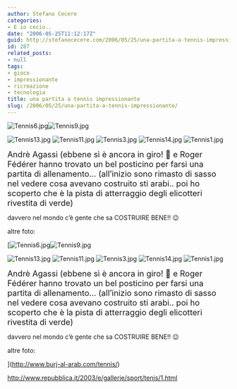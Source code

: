 ```yaml
---
author: Stefano Cecere
categories:
- E io cecio..
date: "2006-05-25T11:12:17Z"
guid: http://stefanocecere.com/2006/05/25/una-partita-a-tennis-impressionante/
id: 287
related_posts:
- null
tags:
- gioco
- impressionante
- ricreazione
- tecnologia
title: una partita a tennis impressionante
slug: /2006/05/25/una-partita-a-tennis-impressionante/
---
```


<img id="image282" alt="Tennis6.jpg" src="http://stefanocecere.com/wp-content/uploads/sites/3/2006/05/Tennis6.jpg" /><img id="image286" alt="Tennis9.jpg" src="http://stefanocecere.com/wp-content/uploads/sites/3/2006/05/Tennis9.jpg" />

<img id="image284" alt="Tennis13.jpg" src="http://stefanocecere.com/wp-content/uploads/sites/3/2006/05/Tennis13.jpg" />

<img id="image283" alt="Tennis11.jpg" src="http://stefanocecere.com/wp-content/uploads/sites/3/2006/05/Tennis11.jpg" />

<img id="image281" alt="Tennis3.jpg" src="http://stefanocecere.com/wp-content/uploads/sites/3/2006/05/Tennis3.jpg" />

<img id="image285" alt="Tennis14.jpg" src="http://stefanocecere.com/wp-content/uploads/sites/3/2006/05/Tennis14.jpg" />

<img id="image280" alt="Tennis1.jpg" src="http://stefanocecere.com/wp-content/uploads/sites/3/2006/05/Tennis1.jpg" />

<span style="font-size: 130%">Andrè Agassi (ebbene sì è ancora in giro! 🙂 e Roger Fédérer hanno trovato un bel posticino per farsi una partita di allenamento&#8230; (all&#8217;inizio sono rimasto di sasso nel vedere cosa avevano costruito sti arabi.. poi ho scoperto che è la pista di atterraggio degli elicotteri rivestita di verde)</span>

davvero nel mondo c&#8217;è gente che sa COSTRUIRE BENE!! 😉

altre foto:

[<img id="image282" alt="Tennis6.jpg" src="http://stefanocecere.com/wp-content/uploads/sites/3/2006/05/Tennis6.jpg" /><img id="image286" alt="Tennis9.jpg" src="http://stefanocecere.com/wp-content/uploads/sites/3/2006/05/Tennis9.jpg" />

<img id="image284" alt="Tennis13.jpg" src="http://stefanocecere.com/wp-content/uploads/sites/3/2006/05/Tennis13.jpg" />

<img id="image283" alt="Tennis11.jpg" src="http://stefanocecere.com/wp-content/uploads/sites/3/2006/05/Tennis11.jpg" />

<img id="image281" alt="Tennis3.jpg" src="http://stefanocecere.com/wp-content/uploads/sites/3/2006/05/Tennis3.jpg" />

<img id="image285" alt="Tennis14.jpg" src="http://stefanocecere.com/wp-content/uploads/sites/3/2006/05/Tennis14.jpg" />

<img id="image280" alt="Tennis1.jpg" src="http://stefanocecere.com/wp-content/uploads/sites/3/2006/05/Tennis1.jpg" />

<span style="font-size: 130%">Andrè Agassi (ebbene sì è ancora in giro! 🙂 e Roger Fédérer hanno trovato un bel posticino per farsi una partita di allenamento&#8230; (all&#8217;inizio sono rimasto di sasso nel vedere cosa avevano costruito sti arabi.. poi ho scoperto che è la pista di atterraggio degli elicotteri rivestita di verde)</span>

davvero nel mondo c&#8217;è gente che sa COSTRUIRE BENE!! 😉

altre foto:

](http://www.burj-al-arab.com/tennis/) 

<http://www.repubblica.it/2003/e/gallerie/sport/tenis/1.html>